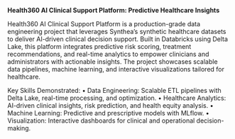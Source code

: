 **Health360 AI Clinical Support Platform: Predictive Healthcare Insights**

Health360 AI Clinical Support Platform is a production-grade data engineering project that leverages Synthea’s synthetic healthcare datasets to deliver AI-driven clinical decision support. Built in Databricks using Delta Lake, this platform integrates predictive risk scoring, treatment recommendations, and real-time analytics to empower clinicians and administrators with actionable insights. The project showcases scalable data pipelines, machine learning, and interactive visualizations tailored for healthcare.

Key Skills Demonstrated:
•  Data Engineering: Scalable ETL pipelines with Delta Lake, real-time processing, and optimization.
•  Healthcare Analytics: AI-driven clinical insights, risk prediction, and health equity analysis.
•  Machine Learning: Predictive and prescriptive models with MLflow.
•  Visualization: Interactive dashboards for clinical and operational decision-making.

